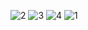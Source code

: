 
![2](https://user-images.githubusercontent.com/40962778/152490636-241f9355-1211-430f-be9c-2e3336a15e17.png)
![3](https://user-images.githubusercontent.com/40962778/152490623-00dc414e-ccf4-4c8f-bc6d-b6e8cc4db33f.png)
![4](https://user-images.githubusercontent.com/40962778/152490589-da947579-bbec-4574-bafb-567bbf7875fe.png)
![1](https://user-images.githubusercontent.com/40962778/152490655-67d3a035-813c-470b-8ba6-755d462eeda4.png)
